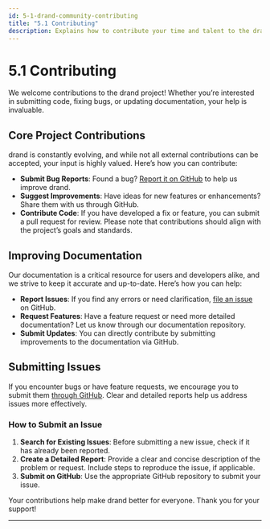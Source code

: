 ```yaml
---
id: 5-1-drand-community-contributing
title: "5.1 Contributing"
description: Explains how to contribute your time and talent to the drand project.
---
```

# 5.1 Contributing

We welcome contributions to the drand project! Whether you’re interested in submitting code, fixing bugs, or updating documentation, your help is invaluable.

## Core Project Contributions

drand is constantly evolving, and while not all external contributions can be accepted, your input is highly valued. Here’s how you can contribute:

- **Submit Bug Reports**: Found a bug? [Report it on GitHub](https://github.com/drand/drand/issues) to help us improve drand.
- **Suggest Improvements**: Have ideas for new features or enhancements? Share them with us through GitHub.
- **Contribute Code**: If you have developed a fix or feature, you can submit a pull request for review. Please note that contributions should align with the project’s goals and standards.

## Improving Documentation

Our documentation is a critical resource for users and developers alike, and we strive to keep it accurate and up-to-date. Here’s how you can help:

- **Report Issues**: If you find any errors or need clarification, [file an issue](https://github.com/drand/website/issues) on GitHub.
- **Request Features**: Have a feature request or need more detailed documentation? Let us know through our documentation repository.
- **Submit Updates**: You can directly contribute by submitting improvements to the documentation via GitHub.

## Submitting Issues

If you encounter bugs or have feature requests, we encourage you to submit them [through GitHub](https://github.com/drand/drand/issues). Clear and detailed reports help us address issues more effectively.

### How to Submit an Issue

1. **Search for Existing Issues**: Before submitting a new issue, check if it has already been reported.
2. **Create a Detailed Report**: Provide a clear and concise description of the problem or request. Include steps to reproduce the issue, if applicable.
3. **Submit on GitHub**: Use the appropriate GitHub repository to submit your issue.

Your contributions help make drand better for everyone. Thank you for your support!

---
